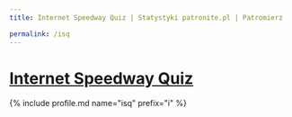 ```yaml
---
title: Internet Speedway Quiz | Statystyki patronite.pl | Patromierz

permalink: /isq
---
```


# [Internet Speedway Quiz](https://patronite.pl/isq)

{% include profile.md name="isq" prefix="i" %}
